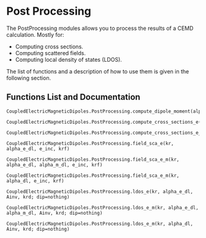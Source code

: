 # Post Processing

The PostProcessing modules allows you to process the results of a CEMD calculation. Mostly for:

- Computing cross sections.
- Computing scattered fields.
- Computing local density of states (LDOS).

The list of functions and a description of how to use them is given in the following section.

## Functions List and Documentation
```@docs
CoupledElectricMagneticDipoles.PostProcessing.compute_dipole_moment(alpha,phi_inc)
```
```@docs
CoupledElectricMagneticDipoles.PostProcessing.compute_cross_sections_e(knorm,kr,e_inc,alpha,input_field;explicit_scattering=true,verbose=true)
```
```@docs
CoupledElectricMagneticDipoles.PostProcessing.compute_cross_sections_e_m(knorm,kr,phi_inc,alpha_e_dl,alpha_m_dl,input_field;explicit_scattering=true,verbose=true)
```
```@docs
CoupledElectricMagneticDipoles.PostProcessing.field_sca_e(kr, alpha_e_dl, e_inc, krf)
```
```@docs
CoupledElectricMagneticDipoles.PostProcessing.field_sca_e_m(kr, alpha_e_dl, alpha_m_dl, e_inc, krf)
```
```@docs
CoupledElectricMagneticDipoles.PostProcessing.field_sca_e_m(kr, alpha_dl, e_inc, krf)
```
```@docs
CoupledElectricMagneticDipoles.PostProcessing.ldos_e(kr, alpha_e_dl, Ainv, krd; dip=nothing)
```
```@docs
CoupledElectricMagneticDipoles.PostProcessing.ldos_e_m(kr, alpha_e_dl, alpha_m_dl, Ainv, krd; dip=nothing)
```
```@docs
CoupledElectricMagneticDipoles.PostProcessing.ldos_e_m(kr, alpha_dl, Ainv, krd; dip=nothing)
```
